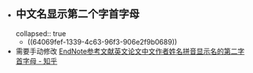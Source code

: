 - ## 中文名显示第二个字首字母
  collapsed:: true
	- ((64069fef-1339-4c63-96f3-906e2f9b0689))
- 需要手动修改 [EndNote参考文献英文论文中文作者姓名拼音显示名的第二字首字母 - 知乎](https://zhuanlan.zhihu.com/p/374209376)